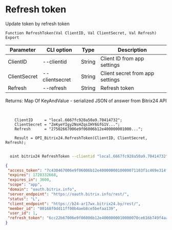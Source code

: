 ﻿---
sidebar_position: 3
---

# Refresh token
 Update token by refresh token



`Function RefreshToken(Val ClientID, Val ClientSecret, Val Refresh) Export`

  | Parameter | CLI option | Type | Description |
  |-|-|-|-|
  | ClientID | --clientid | String | Client ID from app settings |
  | ClientSecret | --clientsecret | String | Client secret from app settings |
  | Refresh | --refresh | String | Refresh token |

  
  Returns:  Map Of KeyAndValue - serialized JSON of answer from Bitrix24 API

<br/>




```bsl title="Code example"
    ClientID     = "local.6667fc928a50a9.70414732";
    ClientSecret = "ZeKyeYIgy2NsHZqsIHY6GfG1V...";
    Refresh      = "27502667006e9f06006b12e400000001000...";

    Result = OPI_Bitrix24.RefreshToken(ClientID, ClientSecret, Refresh);
```



```sh title="CLI command example"
    
  oint bitrix24 RefreshToken --clientid "local.6667fc928a50a9.70414732" --clientsecret "ZeKyeYIgy2NsHZqsIHY6GfG1V..." --refresh "eebed066006e9f06006b12e400000001000..."

```

```json title="Result"
{
 "access_token": "7c430467006e9f06006b12e4000000010000071103f1c469e314f967ff9f4fd9ddbb4d",
 "expires": 1728332668,
 "expires_in": 3600,
 "scope": "app",
 "domain": "oauth.bitrix.info",
 "server_endpoint": "https://oauth.bitrix.info/rest/",
 "status": "L",
 "client_endpoint": "https://b24-ar17wx.bitrix24.by/rest/",
 "member_id": "00168f0dd11ff00b4aeb8ce5befaa139",
 "user_id": 1,
 "refresh_token": "6cc22b67006e9f06006b12e4000000010000070ce616b749f4aa9061db525a3de43a80"
}
```
